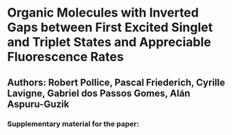 # Organic Molecules with Inverted Gaps between First Excited Singlet and Triplet States and Appreciable Fluorescence Rates
## Authors: Robert Pollice, Pascal Friederich, Cyrille Lavigne, Gabriel dos Passos Gomes, Alán Aspuru-Guzik
### Supplementary material for the paper:
